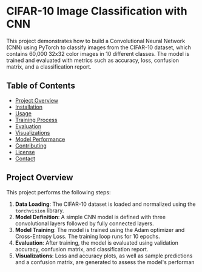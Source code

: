 # CIFAR-10 Image Classification with CNN

This project demonstrates how to build a Convolutional Neural Network (CNN) using PyTorch to classify images from the CIFAR-10 dataset, which contains 60,000 32x32 color images in 10 different classes. The model is trained and evaluated with metrics such as accuracy, loss, confusion matrix, and a classification report.

## Table of Contents

- [Project Overview](#project-overview)
- [Installation](#installation)
- [Usage](#usage)
- [Training Process](#training-process)
- [Evaluation](#evaluation)
- [Visualizations](#visualizations)
- [Model Performance](#model-performance)
- [Contributing](#contributing)
- [License](#license)
- [Contact](#contact)

## Project Overview

This project performs the following steps:

1. **Data Loading**: The CIFAR-10 dataset is loaded and normalized using the `torchvision` library.
2. **Model Definition**: A simple CNN model is defined with three convolutional layers followed by fully connected layers.
3. **Model Training**: The model is trained using the Adam optimizer and Cross-Entropy Loss. The training loop runs for 10 epochs.
4. **Evaluation**: After training, the model is evaluated using validation accuracy, confusion matrix, and classification report.
5. **Visualizations**: Loss and accuracy plots, as well as sample predictions and a confusion matrix, are generated to assess the model's performan
